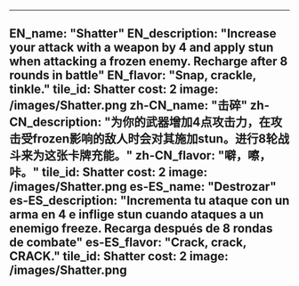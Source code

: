---

EN_name: "Shatter"
EN_description: "Increase your attack with a weapon by 4 and apply stun when attacking a frozen enemy. Recharge after 8 rounds in battle"
EN_flavor: "Snap, crackle, tinkle."
tile_id: Shatter
cost: 2
image: /images/Shatter.png
zh-CN_name: "击碎"
zh-CN_description: "为你的武器增加4点攻击力，在攻击受frozen影响的敌人时会对其施加stun。进行8轮战斗来为这张卡牌充能。"
zh-CN_flavor: "噼，嚓，咔。"
tile_id: Shatter
cost: 2
image: /images/Shatter.png
es-ES_name: "Destrozar"
es-ES_description: "Incrementa tu ataque con un arma en 4 e inflige stun cuando ataques a un enemigo freeze. Recarga después de 8 rondas de combate"
es-ES_flavor: "Crack, crack, CRACK."
tile_id: Shatter
cost: 2
image: /images/Shatter.png
---